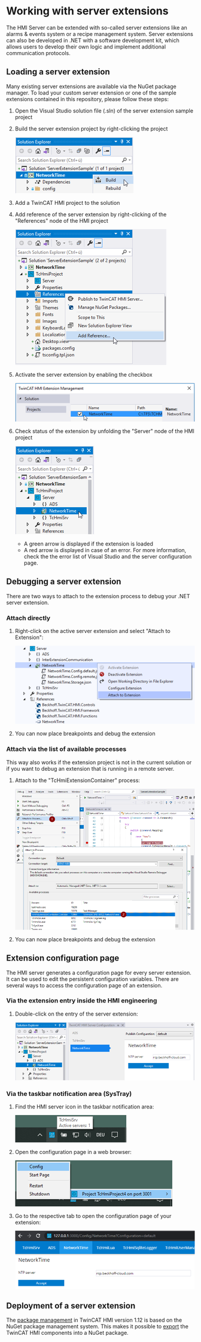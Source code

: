 # Working with server extensions

The HMI Server can be extended with so-called server extensions like an alarms
& events system or a recipe management system. Server extensions can also be
developed in .NET with a software development kit, which allows users to
develop their own logic and implement additional communication protocols.

## Loading a server extension

Many existing server extensions are available via the NuGet package manager.
To load your custom server extension or one of the sample extensions contained in this repository,
please follow these steps:

1. Open the Visual Studio solution file (.sln) of the server extension sample project
1. Build the server extension project by right-clicking the project

    ![Build](FirstSteps-BuildProject.png "Build extension")

1. Add a TwinCAT HMI project to the solution
1. Add reference of the server extension by right-clicking of the "References" node of the HMI project

    ![Build](FirstSteps-AddReference.png "Add reference")

1. Activate the server extension by enabling the checkbox

    ![Build](FirstSteps-ActivateExtension.png "Activate extension")

1. Check status of the extension by unfolding the "Server" node of the HMI project

    ![Build](FirstSteps-CheckExtensionStatus.png "Check extension status")

    - A green arrow is displayed if the extension is loaded
    - A red arrow is displayed in case of an error. For more information, check the the error list of Visual Studio and the server configuration page.

## Debugging a server extension

There are two ways to attach to the extension process to debug your .NET server extension.

### **Attach directly**

1. Right-click on the active server extension and select "Attach to Extension":

    ![Debugging](FirstSteps-AttachToExtension.png "Attach directly to the server extension")

1. You can now place breakpoints and debug the extension

### **Attach via the list of available processes**

This way also works if the extension project is not in the current solution or if you want to debug an extension that is running in a remote server.

1. Attach to the "TcHmiExtensionContainer" process:

    ![Debugging](FirstSteps-AttachDebugger.png "Debugging the server extension")

1. You can now place breakpoints and debug the extension

## Extension configuration page

The HMI server generates a configuration page for every server extension.
It can be used to edit the persistent configuration variables.
There are several ways to access the configuration page of an extension.

### **Via the extension entry inside the HMI engineering**

1. Double-click on the entry of the server extension:

    ![Config](FirstSteps-ConfigurationPage.png "Find the HMI server icon")

### **Via the taskbar notification area (SysTray)**

1. Find the HMI server icon in the taskbar notification area:

    ![Config](FirstSteps-SysTray.png "Find the HMI server icon")

1. Open the configuration page in a web browser:

    ![Config](FirstSteps-ConfigurationPageSysTray.png "Open the configuration page")

1. Go to the respective tab to open the configuration page of your extension:

    ![Config](FirstSteps-ConfigurationPageBrowser.png "Go to tab")

## Deployment of a server extension

The [package management](https://infosys.beckhoff.com/content/1033/te2000_tc3_hmi_engineering/8775976075.html?id=2478659332484499905) in TwinCAT HMI version 1.12 is based on the NuGet package management system.
This makes it possible to [export](https://infosys.beckhoff.com/content/1033/te2000_tc3_hmi_engineering/8776096395.html?id=3666977321511551618) the TwinCAT HMI components into a NuGet package.
